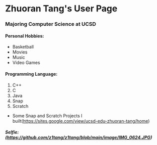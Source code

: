 # **Zhuoran Tang's User Page**

### Majoring Computer Science at UCSD


#### Personal Hobbies:

- Basketball
- Movies
- Music
- Video Games


#### Programming Language:

1. C++
2. C
3. Java
4. Snap
5. Scratch
- Some Snap and Scratch Projects I built(https://sites.google.com/view/ucsd-edu-zhuoran-tang/home)

##### Selfie: (https://github.com/z1tang/z1tang/blob/main/image/IMG_0624.JPG)
